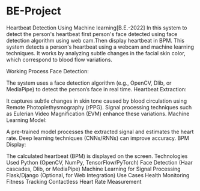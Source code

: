 # BE-Project
Heartbeat Detection Using Machine learning[B.E.-2022]
In this system to detect the person's heartbeat first person's face detected using face detection algorithm using web cam.Then display heartbeat in BPM. 
This system detects a person's heartbeat using a webcam and machine learning techniques. It works by analyzing subtle changes in the facial skin color, which correspond to blood flow variations.

Working Process
Face Detection:

The system uses a face detection algorithm (e.g., OpenCV, Dlib, or MediaPipe) to detect the person’s face in real time.
Heartbeat Extraction:

It captures subtle changes in skin tone caused by blood circulation using Remote Photoplethysmography (rPPG).
Signal processing techniques such as Eulerian Video Magnification (EVM) enhance these variations.
Machine Learning Model:

A pre-trained model processes the extracted signal and estimates the heart rate.
Deep learning techniques (CNNs/RNNs) can improve accuracy.
BPM Display:

The calculated heartbeat (BPM) is displayed on the screen.
Technologies Used
Python (OpenCV, NumPy, TensorFlow/PyTorch)
Face Detection (Haar cascades, Dlib, or MediaPipe)
Machine Learning for Signal Processing
Flask/Django (Optional, for Web Integration)
Use Cases
Health Monitoring
Fitness Tracking
Contactless Heart Rate Measurement
